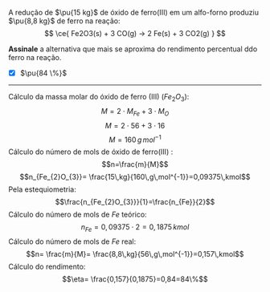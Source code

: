 A redução de $\pu{15 kg}$ de óxido de ferro(III) em um alfo-forno produziu $\pu{8,8 kg}$ de ferro na reação:
$$
    \ce{ Fe2O3(s) + 3 CO(g) -> 2 Fe(s) + 3 CO2(g) }
$$

**Assinale** a alternativa que mais se aproxima do rendimento percentual ddo ferro na reação.

- [x] $\pu{84 \%}$

---

Cálculo da massa molar do óxido de ferro (III) $(Fe_{2}O_{3})$:
$$M=2\cdot M_{Fe} +3 \cdot M_{O}$$
$$M=2\cdot56+3\cdot16$$
$$M=160\,g\,mol^{-1}$$
Cálculo do número de mols de óxido de ferro(III) :
$$n=\frac{m}{M}$$
$$n_{Fe_{2}O_{3}}= \frac{15\,kg}{160\,g\,mol^{-1}}=0,09375\,kmol$$
Pela estequiometria:
$$\frac{n_{Fe_{2}O_{3}}}{1}=\frac{n_{Fe}}{2}$$
Cálculo do número de mols de $Fe$ teórico:
$$n_{Fe}=0,09375\cdot2=0,1875\,kmol$$
Cálculo do número de mols de $Fe$ real:
$$n= \frac{m}{M}= \frac{8,8\,kg}{56\,g\,mol^{-1}}=0,157\,kmol$$
Cálculo do rendimento:
$$\eta= \frac{0,157}{0,1875}=0,84=84\%$$
